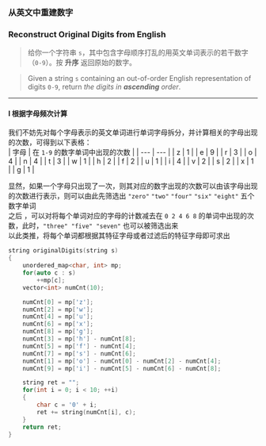 ### 从英文中重建数字
### Reconstruct Original Digits from English

> 给你一个字符串 `s`，其中包含字母顺序打乱的用英文单词表示的若干数字（`0-9`）。按 **升序** 返回原始的数字。  

> Given a string `s` containing an out-of-order English representation of digits `0-9`, return *the digits in **ascending** order*.  

----------

#### I 根据字母频次计算

我们不妨先对每个字母表示的英文单词进行单词字母拆分，并计算相关的字母出现的次数，可得到以下表格：  
| 字母 | 在 `1-9` 的数字单词中出现的次数 |
| --- | --- |
| z | 1 |
| e | 9 |
| r | 3 |
| o | 4 |
| n | 4 |
| t | 3 |
| w | 1 |
| h | 2 |
| f | 2 |
| u | 1 |
| i | 4 |
| v | 2 |
| s | 2 |
| x | 1 |
| g | 1 |

显然，如果一个字母只出现了一次，则其对应的数字出现的次数可以由该字母出现的次数进行表示，则可以由此先筛选出 `"zero"` `"two"` `"four"` `"six"` `"eight"` 五个数字单词  
之后 ，可以对将每个单词对应的字母的计数减去在 `0 2 4 6 8` 的单词中出现的次数，此时，`"three" "five" "seven"` 也可以被筛选出来  
以此类推，将每个单词都根据其特征字母或者过滤后的特征字母即可求出  

```cpp
string originalDigits(string s) 
{
    unordered_map<char, int> mp;
    for(auto c : s)
        ++mp[c];
    vector<int> numCnt(10);

    numCnt[0] = mp['z'];
    numCnt[2] = mp['w'];
    numCnt[4] = mp['u'];
    numCnt[6] = mp['x'];
    numCnt[8] = mp['g'];
    numCnt[3] = mp['h'] - numCnt[8];
    numCnt[5] = mp['f'] - numCnt[4];
    numCnt[7] = mp['s'] - numCnt[6];
    numCnt[1] = mp['o'] - numCnt[0] - numCnt[2] - numCnt[4];
    numCnt[9] = mp['i'] - numCnt[5] - numCnt[6] - numCnt[8];

    string ret = "";
    for(int i = 0; i < 10; ++i)
    {
        char c = '0' + i;
        ret += string(numCnt[i], c);
    }
    return ret;
}
```
